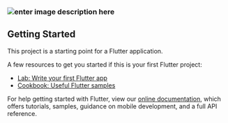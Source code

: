 ### ![enter image description here](https://miro.medium.com/max/1200/1*2Uw46_A3mLOp21eLruhQuA.png)
## Getting Started

This project is a starting point for a Flutter application.

A few resources to get you started if this is your first Flutter project:

-   [Lab: Write your first Flutter app](https://flutter.dev/docs/get-started/codelab)
-   [Cookbook: Useful Flutter samples](https://flutter.dev/docs/cookbook)

For help getting started with Flutter, view our  [online documentation](https://flutter.dev/docs), which offers tutorials, samples, guidance on mobile development, and a full API reference.

